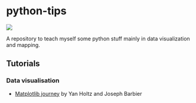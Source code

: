 # python-tips

<!-- badges: start -->
![](https://img.shields.io/badge/Language-python-blue)
<!-- badges: end -->

A repository to teach myself some python stuff mainly in data visualization and mapping.

## Tutorials

### Data visualisation

- [Matplotlib journey](tutorials/viz-matplotlib-journey-YanHoltz/) by Yan Holtz and Joseph Barbier